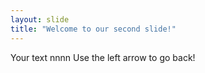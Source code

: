 ```yaml
---
layout: slide
title: "Welcome to our second slide!"
---
```

Your text nnnn
Use the left arrow to go back!

